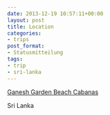 ```yaml
---
date: 2013-12-19 10:57:11+00:00
layout: post
title: Location
categories:
- trips
post_format:
- Statusmitteilung
tags:
- trip
- sri-lanka
---
```


[Ganesh Garden Beach Cabanas](http://goo.gl/maps/xTRZG)





Sri Lanka




